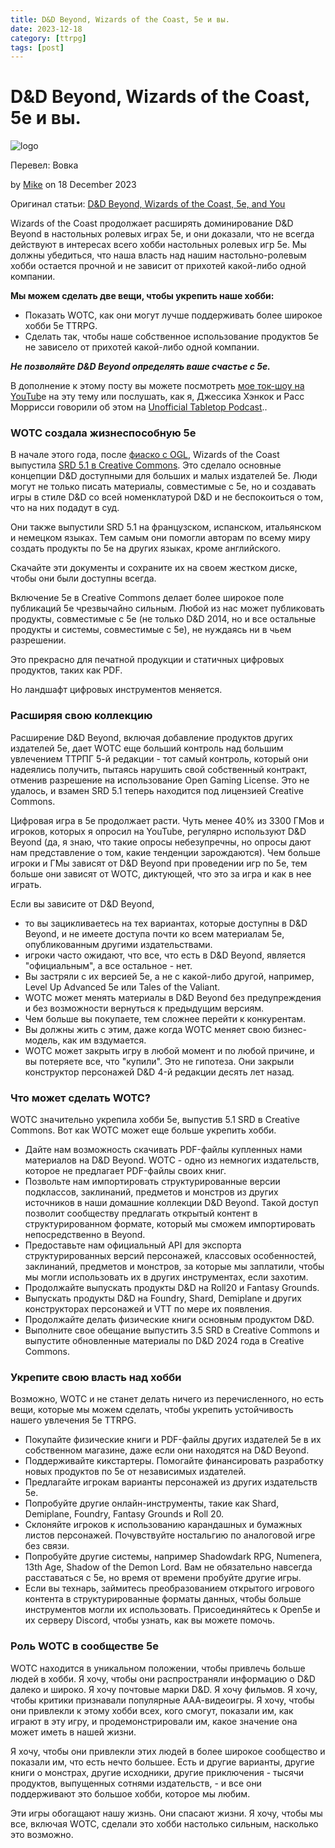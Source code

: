 ```yaml
---
title: D&D Beyond, Wizards of the Coast, 5e и вы.
date: 2023-12-18
category: [ttrpg]
tags: [post]
---
```


# D&D Beyond, Wizards of the Coast, 5e и вы.

![logo](https://gnomestew.com/wp-content/uploads/2017/10/1eEPNQCce5HzPxTExrKWHw-ddblogo_dark.png)

Перевел: Вовка


by [Mike](https://slyflourish.com/about_mike_shea.html) on 18 December 2023


Оригинал статьи: [D&D Beyond, Wizards of the Coast, 5e, and You](https://slyflourish.com/dnd_beyond_5e_and_you.html)

Wizards of the Coast продолжает расширять доминирование D&D Beyond в настольных ролевых играх 5e, и они доказали, что не всегда действуют в интересах всего хобби настольных ролевых игр 5e. Мы должны убедиться, что наша власть над нашим настольно-ролевым хобби  остается прочной и не зависит от прихотей какой-либо одной компании.

**Мы можем сделать две вещи, чтобы укрепить наше хобби:**

- Показать WOTC, как они могут лучше поддерживать более широкое хобби 5e TTRPG.
- Сделать так, чтобы наше собственное использование продуктов 5e не зависело от прихотей какой-либо одной компании.

***Не позволяйте D&D Beyond определять ваше счастье с 5e.***

В дополнение к этому посту вы можете посмотреть [мое ток-шоу на YouTub](https://www.youtube.com/watch?v=ZdxE4CUc-Sw&t=539s)e на эту тему или послушать, как я, Джессика Хэнкок и Расс Моррисси говорили об этом на [Unofficial Tabletop Podcast](https://morrus.podbean.com/e/278-dd-beyond-and-walled-gardens-with-mike-shea/)..

### WOTC создала жизнеспособную 5e

В начале этого года, после [фиаско с OGL](https://slyflourish.com/you_me_and_the_ogl.html), Wizards of the Coast выпустила [SRD 5.1 в Creative Commons](https://media.wizards.com/2023/downloads/dnd/SRD_CC_v5.1.pdf). Это сделало основные концепции D&D доступными для больших и малых издателей 5e. Люди могут не только писать материалы, совместимые с 5e, но и создавать игры в стиле D&D со всей номенклатурой D&D и не беспокоиться о том, что на них подадут в суд.

Они также выпустили SRD 5.1 на французском, испанском, итальянском и немецком языках. Тем самым они помогли авторам по всему миру создать продукты по 5e на других языках, кроме английского.

Скачайте эти документы и сохраните их на своем жестком диске, чтобы они были доступны всегда.

Включение 5e в Creative Commons делает более широкое поле публикаций 5e чрезвычайно сильным. Любой из нас может публиковать продукты, совместимые с 5e (не только D&D 2014, но и все остальные продукты и системы, совместимые с 5e), не нуждаясь ни в чьем разрешении.

Это прекрасно для печатной продукции и статичных цифровых продуктов, таких как PDF.

Но ландшафт цифровых инструментов меняется.

### Расширяя свою коллекцию

Расширение D&D Beyond, включая добавление продуктов других издателей 5e, дает WOTC еще больший контроль над большим увлечением ТТРПГ 5-й редакции - тот самый контроль, который они надеялись получить, пытаясь нарушить свой собственный контракт, отменив разрешение на использование Open Gaming License. Это не удалось, и взамен SRD 5.1 теперь находится под лицензией Creative Commons.

Цифровая игра в 5e продолжает расти. Чуть менее 40% из 3300 ГМов и игроков, которых я опросил на YouTube, регулярно используют D&D Beyond (да, я знаю, что такие опросы небезупречны, но опросы дают нам представление о том, какие тенденции зарождаются). Чем больше игроки и ГМы зависят от D&D Beyond при проведении игр по 5e, тем больше они зависят от WOTC, диктующей, что это за игра и как в нее играть. 

Если вы зависите от D&D Beyond,

- то вы зацикливаетесь на тех вариантах, которые доступны в D&D Beyond, и не имеете доступа почти ко всем материалам 5e, опубликованным другими издательствами.
- игроки часто ожидают, что все, что есть в D&D Beyond, является "официальным", а все остальное - нет.
- Вы застряли с их версией 5e, а не с какой-либо другой, например, Level Up Advanced 5e или Tales of the Valiant.
- WOTC может менять материалы в D&D Beyond без предупреждения и без возможности вернуться к предыдущим версиям.
- Чем больше вы покупаете, тем сложнее перейти к конкурентам.
- Вы должны жить с этим, даже когда WOTC меняет свою бизнес-модель, как им вздумается.
- WOTC может закрыть игру в любой момент и по любой причине, и вы потеряете все, что "купили". Это не гипотеза. Они закрыли конструктор персонажей D&D 4-й редакции десять лет назад.

### Что может сделать WOTC?

WOTC значительно укрепила хобби 5e, выпустив 5.1 SRD в Creative Commons. Вот как WOTC может еще больше укрепить хобби.

- Дайте нам возможность скачивать PDF-файлы купленных нами материалов на D&D Beyond. WOTC - одно из немногих издательств, которое не предлагает PDF-файлы своих книг.
- Позвольте нам импортировать структурированные версии подклассов, заклинаний, предметов и монстров из других источников в наши домашние коллекции D&D Beyond. Такой доступ позволит сообществу предлагать открытый контент в структурированном формате, который мы сможем импортировать непосредственно в Beyond.
- Предоставьте нам официальный API для экспорта структурированных версий персонажей, классовых особенностей, заклинаний, предметов и монстров, за которые мы заплатили, чтобы мы могли использовать их в других инструментах, если захотим.
- Продолжайте выпускать продукты D&D на Roll20 и Fantasy Grounds.
- Выпускать продукты D&D на Foundry, Shard, Demiplane и других конструкторах персонажей и VTT по мере их появления.
- Продолжайте делать физические книги основным продуктом D&D.
- Выполните свое обещание выпустить 3.5 SRD в Creative Commons и выпустите обновленные материалы по D&D 2024 года в Creative Commons.

### Укрепите свою власть над хобби

Возможно, WOTC и не станет делать ничего из перечисленного, но есть вещи, которые мы можем сделать, чтобы укрепить устойчивость нашего увлечения 5e TTRPG.

- Покупайте физические книги и PDF-файлы других издателей 5e в их собственном магазине, даже если они находятся на D&D Beyond.
- Поддерживайте кикстартеры. Помогайте финансировать разработку новых продуктов по 5e от независимых издателей.
- Предлагайте игрокам варианты персонажей из других издательств 5e.
- Попробуйте другие онлайн-инструменты, такие как Shard, Demiplane, Foundry, Fantasy Grounds и Roll 20.
- Склоняйте игроков к использованию карандашных и бумажных листов персонажей. Почувствуйте ностальгию по аналоговой игре без связи.
- Попробуйте другие системы, например Shadowdark RPG, Numenera, 13th Age, Shadow of the Demon Lord. Вам не обязательно навсегда расставаться с 5e, но время от времени пробуйте другие игры.
- Если вы технарь, займитесь преобразованием открытого игрового контента в структурированные форматы данных, чтобы больше инструментов могли их использовать. Присоединяйтесь к Open5e и их серверу Discord, чтобы узнать, как вы можете помочь.

### Роль WOTC в сообществе 5e

WOTC находится в уникальном положении, чтобы привлечь больше людей в хобби. Я хочу, чтобы они распространяли информацию о D&D далеко и широко. Я хочу почтовые марки D&D. Я хочу фильмов. Я хочу, чтобы критики признавали популярные ААА-видеоигры. Я хочу, чтобы они привлекли к этому хобби всех, кого смогут, показали им, как играют в эту игру, и продемонстрировали им, какое значение она может иметь в нашей жизни.

Я хочу, чтобы они привлекли этих людей в более широкое сообщество и показали им, что есть нечто большее. Есть и другие варианты, другие книги о монстрах, другие исходники, другие приключения - тысячи продуктов, выпущенных сотнями издательств, - и все они поддерживают это большое хобби, которое мы любим.

Эти игры обогащают нашу жизнь. Они спасают жизни. Я хочу, чтобы мы все, включая WOTC, сделали это хобби настолько сильным, насколько это возможно.